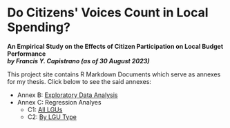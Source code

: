 #  Do Citizens' Voices Count in Local Spending?

**An Empirical Study on the Effects of Citizen Participation on Local Budget Performance**  
***by Francis Y. Capistrano (as of 30 August 2023)***


This project site contains R Markdown Documents which serve as annexes for my thesis. Click below to see the said annexes:

- Annex B: [Exploratory Data Analysis](https://github.com/kapicapistrano/MDE_Thesis/blob/main/Capistrano-Thesis-Annex-B-EDA--20230821-.html)
- Annex C: Regression Analyes
  - C1: [All LGUs](https://github.com/kapicapistrano/MDE_Thesis/blob/main/Capistrano-Thesis-Annex-C1-All-LGUs--20230821-.html)
  - C2: [By LGU Type](https://github.com/kapicapistrano/MDE_Thesis/blob/main/Capistrano-Thesis-Annex-C2-Per-LGU-Type--20230826-.html)
